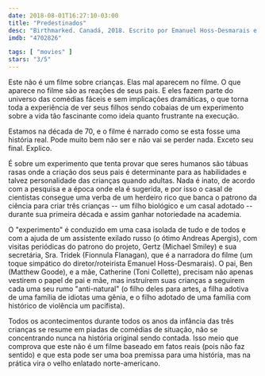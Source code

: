 ```yaml
---
date: 2018-08-01T16:27:10-03:00
title: "Predestinados"
desc: "Birthmarked. Canadá, 2018. Escrito por Emanuel Hoss-Desmarais e Marc Tulin. Dirigido por Hoss-Desmarais. Com Matthew Goode, Toni Collette, Fionnula Flanagan."
imdb: "4702826"

tags: [ "movies" ]
stars: "3/5"
---
```

Este não é um filme sobre crianças. Elas mal aparecem no filme. O que aparece no filme são as reações de seus pais. E eles fazem parte do universo das comédias fáceis e sem implicações dramáticas, o que torna toda a experiência de ver seus filhos sendo cobaias de um experimento sobre a vida tão fascinante como ideia quanto frustrante na execução.

Estamos na década de 70, e o filme é narrado como se esta fosse uma história real. Pode muito bem não ser e não vai se perder nada. Exceto seu final. Explico.

É sobre um experimento que tenta provar que seres humanos são tábuas rasas onde a criação dos seus pais é determinante para as habilidades e talvez personalidade das crianças quando adultas. Nada é inato, de acordo com a pesquisa e a época onde ela é sugerida, e por isso o casal de cientistas consegue uma verba de um herdeiro rico que banca o patrono da ciência para criar três crianças -- um filho biológico e um casal adotado -- durante sua primeira década e assim ganhar notoriedade na academia.

O "experimento" é conduzido em uma casa isolada de tudo e de todos e com a ajuda de um assistente exilado russo (o ótimo Andreas Apergis), com visitas periódicas do patrono do projeto, Gertz (Michael Smiley) e sua secretária, Sra. Tridek (Fionnula Flanagan), que é a narradora do filme (um toque simpático do diretor/roteirista Emanuel Hoss-Desmarais). O pai, Ben (Matthew Goode), e a mãe, Catherine (Toni Collette), precisam não apenas vestirem o papel de pai e mãe, mas instruírem suas crianças a seguirem cada uma seu rumo "anti-natural" (o filho deles para artes, a filha adotiva de uma família de idiotas uma gênia, e o filho adotado de uma família com histórico de violência um pacifista).

Todos os acontecimentos durante todos os anos da infância das três crianças se resume em piadas de comédias de situação, não se concentrando nunca na história original sendo contada. Isso meio que comprova que este não é um filme baseado em fatos reais (pois não faz sentido) e que esta pode ser uma boa premissa para uma história, mas na prática vira o velho enlatado norte-americano.
